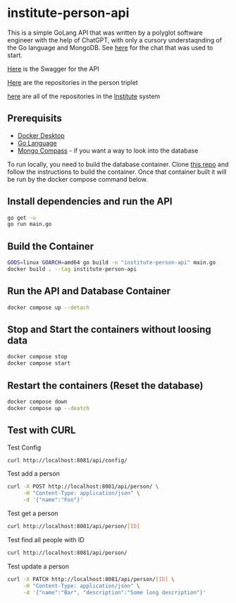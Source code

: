 # institute-person-api

This is a simple GoLang API that was written by a polyglot software engineer with the help of ChatGPT, with only a cursory understaqnding of the Go language and MongoDB. See [here](https://chat.openai.com/share/dcb8b738-7e73-40da-8b08-38024f1c9997) for the chat that was used to start.

[Here](./product-api-openapi.yaml) is the Swagger for the API

[Here](https://github.com/orgs/agile-learning-institute/repositories?q=institute-person&type=all&sort=name) are the repositories in the person triplet

[here](https://github.com/orgs/agile-learning-institute/repositories?q=institute&type=all&sort=name) are all of the repositories in the [Institute](https://github.com/agile-learning-institute/institute/tree/main) system

## Prerequisits

- [Docker Desktop](https://www.docker.com/products/docker-desktop/)
- [Go Language](https://go.dev/doc/install)
- [Mongo Compass](https://www.mongodb.com/try/download/compass) - if you want a way to look into the database

To run locally, you need to build the database container. Clone [this repo](https://github.com/agile-learning-institute/institute-person-db) and follow the instructions to build the container. Once that container built it will be run by the docker compose command below.

## Install dependencies and run the API

```bash
go get -u
go run main.go
```

## Build the Container

```bash
GOOS=linux GOARCH=amd64 go build -o "institute-person-api" main.go
docker build . --tag institute-person-api
```

## Run the API and Database Container

```bash
docker compose up --detach
```

## Stop and Start the containers without loosing data

```bash
docker compose stop
docker compose start
```

## Restart the containers (Reset the database)

```bash
docker compose down
docker compose up --deatch
```

## Test with CURL

Test Config

```bash
curl http://localhost:8081/api/config/

```

Test add a person

```bash
curl -X POST http://localhost:8081/api/person/ \
     -H "Content-Type: application/json" \
     -d '{"name":"Foo"}'

```

Test get a person

```bash
curl http://localhost:8081/api/person/[ID]

```

Test find all people with ID

```bash
curl http://localhost:8081/api/person/
```

Test update a person

```bash
curl -X PATCH http://localhost:8081/api/person/[ID] \
     -H "Content-Type: application/json" \
     -d '{"name":"Bar", "description":"Some long description"}'

```

